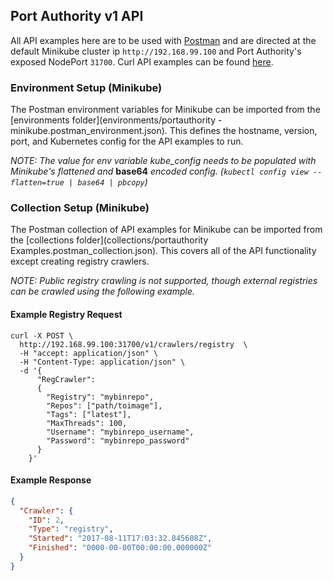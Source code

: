 ## Port Authority v1 API

All API examples here are to be used with [Postman](https://www.getpostman.com/) and are directed at the default Minikube cluster ip `http://192.168.99.100` and Port Authority's exposed NodePort `31700`. Curl API examples can be found [here](/docs/README.md).

### Environment Setup (Minikube)

The Postman environment variables for Minikube can be imported from the [environments folder](environments/portauthority - minikube.postman_environment.json). This defines the hostname, version, port, and Kubernetes config for the API examples to run.

*NOTE: The value for env variable kube_config needs to be populated with Minikube's flattened and* **base64** *encoded config. (`kubectl config view --flatten=true | base64 | pbcopy`)*

### Collection Setup (Minikube)

The Postman collection of API examples for Minikube can be imported from the [collections folder](collections/portauthority Examples.postman_collection.json). This covers all of the API functionality except creating registry crawlers.

*NOTE: Public registry crawling is not supported, though external registries can be crawled using the following example.*

#### Example Registry Request

```
curl -X POST \
  http://192.168.99.100:31700/v1/crawlers/registry  \
  -H "accept: application/json" \
  -H "Content-Type: application/json" \
  -d '{
      "RegCrawler":
      {
        "Registry": "mybinrepo",
        "Repos": ["path/toimage"],
        "Tags": ["latest"],
        "MaxThreads": 100,
        "Username": "mybinrepo_username",
        "Password": "mybinrepo_password"
      }
    }'
```

#### Example Response

```json
{
  "Crawler": {
    "ID": 2,
    "Type": "registry",
    "Started": "2017-08-11T17:03:32.845608Z",
    "Finished": "0000-00-00T00:00:00.000000Z"
  }
}
```
